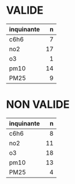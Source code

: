 
# VALIDE

|inquinante |  n|
|:----------|--:|
|c6h6       |  7|
|no2        | 17|
|o3         |  1|
|pm10       | 14|
|PM25       |  9|

# NON VALIDE

|inquinante |  n|
|:----------|--:|
|c6h6       |  8|
|no2        | 11|
|o3         | 18|
|pm10       | 13|
|PM25       |  4|
